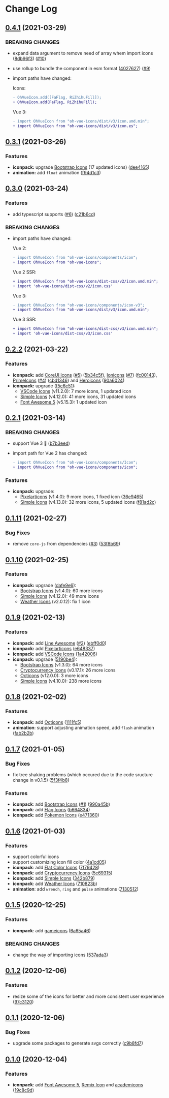 # Change Log

## [0.4.1](https://github.com/Renovamen/oh-vue-icons/compare/v0.3.1...v0.4.1) (2021-03-29)

### BREAKING CHANGES

- expand data argument to remove need of array whem import icons ([8db96f3](https://github.com/Renovamen/oh-vue-icons/commit/8db96f33bd1055e3f899f6ec27b484c3ebdc6375)) ([#10](https://github.com/Renovamen/oh-vue-icons/pull/10))
- use rollup to bundle the component in esm format ([4027627](https://github.com/Renovamen/oh-vue-icons/commit/4027627176c75dc6625b398ca93e3886d9bcbd71)) ([#9](https://github.com/Renovamen/oh-vue-icons/issues/9))
- import paths have changed:

  Icons:

  ```diff
  - OhVueIcon.add([FaFlag, RiZhihuFill]);
  + OhVueIcon.add(FaFlag, RiZhihuFill);
  ```

  Vue 3:

  ```diff
  - import OhVueIcon from "oh-vue-icons/dist/v3/icon.umd.min";
  + import OhVueIcon from "oh-vue-icons/dist/v3/icon.es";
  ```


## [0.3.1](https://github.com/Renovamen/oh-vue-icons/compare/v0.3.0...v0.3.1) (2021-03-26)

### Features

- **iconpack:** upgrade [Bootstrap Icons](https://icons.getbootstrap.com/) (17 updated icons) ([dee4165](https://github.com/Renovamen/oh-vue-icons/commit/dee4165c0f71e7e85e7b8962f1fbd4580a90c3d0))
- **animation:** add `float` animation ([f94d1c3](https://github.com/Renovamen/oh-vue-icons/commit/f94d1c34afc4836be16448f4a9a7b3975b44f803))


## [0.3.0](https://github.com/Renovamen/oh-vue-icons/compare/v0.2.2...v0.3.0) (2021-03-24)

### Features

- add typescript supports ([#6](https://github.com/Renovamen/oh-vue-icons/issues/6)) ([c21b6cd](https://github.com/Renovamen/oh-vue-icons/commit/c21b6cd37d89adeccb3637c8d55baf90f367da70))

### BREAKING CHANGES

- import paths have changed:

  Vue 2:

  ```diff
  - import OhVueIcon from "oh-vue-icons/components/icon";
  + import OhVueIcon from "oh-vue-icons";
  ```

  Vue 2 SSR:

  ```diff
  + import OhVueIcon from "oh-vue-icons/dist-css/v2/icon.umd.min";
  + import 'oh-vue-icons/dist-css/v2/icon.css'
  ```

  Vue 3:

  ```diff
  - import OhVueIcon from "oh-vue-icons/components/icon-v3";
  + import OhVueIcon from "oh-vue-icons/dist/v3/icon.umd.min";
  ```

  Vue 3 SSR:

  ```diff
  + import OhVueIcon from "oh-vue-icons/dist-css/v3/icon.umd.min";
  + import 'oh-vue-icons/dist-css/v3/icon.css'
  ```


## [0.2.2](https://github.com/Renovamen/oh-vue-icons/compare/v0.2.1...v0.2.2) (2021-03-22)

### Features

- **iconpack:** add [CoreUI Icons](https://github.com/coreui/coreui-icons) ([#5](https://github.com/Renovamen/oh-vue-icons/issues/5)) ([5b34c5f](https://github.com/Renovamen/oh-vue-icons/commit/5b34c5fab7d7cf8bb95b49ab6f235fdf68514fd6)), [Ionicons](https://ionicons.com/) ([#7](https://github.com/Renovamen/oh-vue-icons/issues/7)) ([fc00143](https://github.com/Renovamen/oh-vue-icons/commit/fc00143eb782bcef589e8c1533805fde94659e73)), [PrimeIcons](https://github.com/primefaces/primeicons) ([#4](https://github.com/Renovamen/oh-vue-icons/issues/4)) ([cbd1346](https://github.com/Renovamen/oh-vue-icons/commit/cbd1346d86a31c725579a703a09ed6d42a2cf600)) and [Heroicons](https://heroicons.com/) ([90a6024](https://github.com/Renovamen/oh-vue-icons/commit/90a602442328aeb0ee03f5cebeff63f5536b150b))
- **iconpack:** upgrade ([f5c6c51](https://github.com/Renovamen/oh-vue-icons/commit/f5c6c518897ab100cac2be9fe1fda043679a857e)):
  - [VSCode Icons](https://github.com/vscode-icons/vscode-icons) (v11.2.0): 7 more icons, 1 updated icon
  - [Simple Icons](https://simpleicons.org/) (v4.12.0): 41 more icons, 31 updated icons
  - [Font Awesome 5](https://fontawesome.com/) (v5.15.3): 1 updated icon


## [0.2.1](https://github.com/Renovamen/oh-vue-icons/compare/v0.1.11...v0.2.1) (2021-03-14)

### BREAKING CHANGES

- support Vue 3 🎉 ([b7b3eed](https://github.com/Renovamen/oh-vue-icons/commit/b7b3eedf400248aeeb18494ff259faec8bb523ab))
- import path for Vue 2 has changed:

  ```diff
  - import OhVueIcon from "oh-vue-icons/components/Icon";
  + import OhVueIcon from "oh-vue-icons/components/icon";
  ```

### Features

- **iconpack:** upgrade:
  - [Pixelarticons](https://pixelarticons.com/) (v1.4.0): 9 more icons, 1 fixed icon ([36e9465](https://github.com/Renovamen/oh-vue-icons/commit/36e946528fc490b79876567e3631de69e3029c95))
  - [Simple Icons](https://simpleicons.org/) (v4.13.0): 32 more icons, 5 updated icons ([f81ad2c](https://github.com/Renovamen/oh-vue-icons/commit/f81ad2c3ec91d274a3df5897aa254c1f7d8c7343))


## [0.1.11](https://github.com/Renovamen/oh-vue-icons/compare/v0.1.10...v0.1.11) (2021-02-27)

### Bug Fixes

- remove `core-js` from dependencies ([#3](https://github.com/Renovamen/oh-vue-icons/issues/3)) ([53f8b69](https://github.com/Renovamen/oh-vue-icons/commit/53f8b69c4213f27128664eba64be66bd98c3daba))


## [0.1.10](https://github.com/Renovamen/oh-vue-icons/compare/v0.1.9...v0.1.10) (2021-02-25)

### Features

- **iconpack:** upgrade ([dafe9e6](https://github.com/Renovamen/oh-vue-icons/commit/dafe9e6dd21c81b9e204cce76324421e2ceff49c)):
  - [Bootstrap Icons](https://icons.getbootstrap.com/) (v1.4.0): 60 more icons
  - [Simple Icons](https://simpleicons.org/) (v4.12.0): 49 more icons
  - [Weather Icons](https://erikflowers.github.io/weather-icons/) (v2.0.12): fix 1 icon


## [0.1.9](https://github.com/Renovamen/oh-vue-icons/compare/v0.1.8...v0.1.9) (2021-02-13)

### Features

- **iconpack:** add [Line Awesome](https://icons8.com/line-awesome) ([#2](https://github.com/Renovamen/oh-vue-icons/issues/2)) ([ebff0d0](https://github.com/Renovamen/oh-vue-icons/commit/ebff0d0cf4db8d778783709aba65fd86eef16fdd))
- **iconpack:** add [Pixelarticons](https://pixelarticons.com/) ([e648337](https://github.com/Renovamen/oh-vue-icons/commit/e6483375bf5a859e985e9d085fae64adc6483e71))
- **iconpack:** add [VSCode Icons](https://github.com/vscode-icons/vscode-icons) ([1a42006](https://github.com/Renovamen/oh-vue-icons/commit/1a42006dad7776a723e201ca078e19c2eabd053a))
- **iconpack:** upgrade ([5190be4](https://github.com/Renovamen/oh-vue-icons/commit/5190be40fc81ea9a315b8f62da3d9e2441d75d7e)):
  - [Bootstrap Icons](https://icons.getbootstrap.com/) (v1.3.0): 64 more icons
  - [Cryptocurrency Icons](https://github.com/spothq/cryptocurrency-icons) (v0.17.1): 26 more icons
  - [Octicons](https://primer.style/octicons/) (v12.0.0): 3 more icons
  - [Simple Icons](https://simpleicons.org/) (v4.10.0): 238 more icons


## [0.1.8](https://github.com/Renovamen/oh-vue-icons/compare/v0.1.7...v0.1.8) (2021-02-02)

### Features

- **iconpack**: add [Octicons](https://primer.style/octicons/) ([1111fc5](https://github.com/Renovamen/oh-vue-icons/commit/1111fc5c0a10966b51c49ae466214b50dbf6843f))
- **animation**: support adjusting animation speed, add `flash` animation ([fab2b2b](https://github.com/Renovamen/oh-vue-icons/commit/fab2b2b92e3da703770a88141aabc2fdc90fe5df))


## [0.1.7](https://github.com/Renovamen/oh-vue-icons/compare/v0.1.6...v0.1.7) (2021-01-05)

### Bug Fixes

- fix tree shaking problems (which occured due to the code sructure change in v0.1.5) ([5f3f4b8](https://github.com/Renovamen/oh-vue-icons/commit/5f3f4b8ca91974236db1a243c11c5029252f5f2a))

### Features

- **iconpack**: add [Bootstrap Icons](https://icons.getbootstrap.com/) ([#1](https://github.com/Renovamen/oh-vue-icons/issues/1)) ([990a45b](https://github.com/Renovamen/oh-vue-icons/commit/990a45b7eaf43b127e10bf12f49a64f65eeaa841))
- **iconpack**: add [Flag Icons](https://flagicons.lipis.dev/) ([b664834](https://github.com/Renovamen/oh-vue-icons/commit/b6648345077c6e712ba6a20e26b45546a5d6586a))
- **iconpack**: add [Pokemon Icons](https://theartificial.github.io/pokemon-icons/) ([e471360](https://github.com/Renovamen/oh-vue-icons/commit/e471360b6cd625729a7e651335fe107927fbf5ee))


## [0.1.6](https://github.com/Renovamen/oh-vue-icons/compare/v0.1.5...v0.1.6) (2021-01-03)

### Features

- support colorful icons
- support customizing icon fill color ([4a1cd05](https://github.com/Renovamen/oh-vue-icons/commit/4a1cd05dfc79d30e68acf250578e12e4bc4707ce))
- **iconpack**: add [Flat Color Icons](https://github.com/icons8/flat-color-icons) ([7f79428](https://github.com/Renovamen/oh-vue-icons/commit/7f79428b62bf563169f7441d0626d77fdcf55af9))
- **iconpack**: add [Cryptocurrency Icons](https://github.com/spothq/cryptocurrency-icons) ([5c69315](https://github.com/Renovamen/oh-vue-icons/commit/5c69315d52e222b298de124fb025db385af09971))
- **iconpack**: add [Simple Icons](https://simpleicons.org/) ([342b879](https://github.com/Renovamen/oh-vue-icons/commit/342b879b3a861c3a296489ccdfcc99393d69de43))
- **iconpack**: add [Weather Icons](https://erikflowers.github.io/weather-icons/) ([710823b](https://github.com/Renovamen/oh-vue-icons/commit/710823b71616a012e4b924dd502336e316902eda))
- **animation**: add `wrench`, `ring` and `pulse` animations ([7130512](https://github.com/Renovamen/oh-vue-icons/commit/7130512af3e89b042566dcc8ffbad7326ac812af))


## [0.1.5](https://github.com/Renovamen/oh-vue-icons/compare/v0.1.2...v0.1.5) (2020-12-25)

### Features

- **iconpack**: add [gameicons](https://game-icons.net/) ([6a65a46](https://github.com/Renovamen/oh-vue-icons/commit/6a65a4663149b5838166fbdf8a4aa4663cdb4928))

### BREAKING CHANGES

- change the way of importing icons ([537ada3](https://github.com/Renovamen/oh-vue-icons/commit/537ada37d4c9bd4cf0277f45e14f2306c0d6c300))


## [0.1.2](https://github.com/Renovamen/oh-vue-icons/compare/v0.1.1...v0.1.2) (2020-12-06)

### Features

- resize some of the icons for better and more consistent user experience ([97c3120](https://github.com/Renovamen/oh-vue-icons/commit/97c31200aeea28b0fe6a1b8fa72b9c3338a0aafa))


## [0.1.1](https://github.com/Renovamen/oh-vue-icons/compare/v0.1.0...v0.1.1) (2020-12-06)

### Bug Fixes

- upgrade some packages to generate svgs correctly ([c9b8fd7](https://github.com/Renovamen/oh-vue-icons/commit/c9b8fd76d0ad3acf477da00a0a5f273a9c9de3fe))


## [0.1.0](https://github.com/Renovamen/oh-vue-icons/compare/19c8c9d74ebf5a23c5dc34aace3b2807b06c9a9a...v0.1.0) (2020-12-04)

### Features

- **iconpack**: add [Font Awesome 5](https://fontawesome.com/), [Remix Icon](https://github.com/Remix-Design/RemixIcon) and [academicons](https://github.com/jpswalsh/academicons) ([19c8c9d](https://github.com/Renovamen/oh-vue-icons/commit/19c8c9d74ebf5a23c5dc34aace3b2807b06c9a9a))
